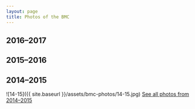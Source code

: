 ```yaml
---
layout: page
title: Photos of the BMC
---
```


## 2016&ndash;2017


## 2015&ndash;2016


## 2014&ndash;2015

![14-15]({{ site.baseurl }}/assets/bmc-photos/14-15.jpg)
[See all photos from 2014&ndash;2015](https://photos.app.goo.gl/MeSKke1XL1WcCh673)